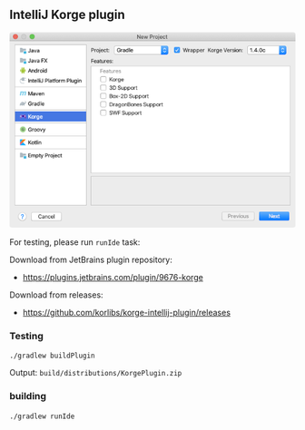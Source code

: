 ## IntelliJ Korge plugin

![](screenshot.png)

For testing, please run `runIde` task:

Download from JetBrains plugin repository:

* <https://plugins.jetbrains.com/plugin/9676-korge>

Download from releases:

* <https://github.com/korlibs/korge-intellij-plugin/releases>

### Testing

```
./gradlew buildPlugin
```

Output: `build/distributions/KorgePlugin.zip`

### building

```
./gradlew runIde
```
